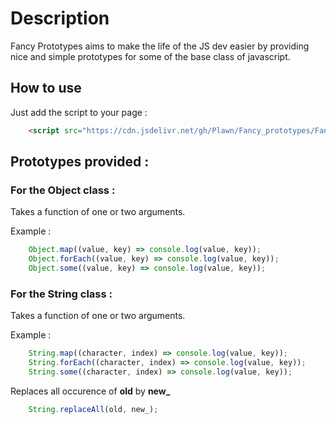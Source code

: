 # Description

Fancy Prototypes aims to make the life of the JS dev easier by providing nice and simple prototypes for some of the base class of javascript. 

## How to use

Just add the script to your page :
```html
    <script src="https://cdn.jsdelivr.net/gh/Plawn/Fancy_prototypes/Fancy_prototypes.js"></script>

```


## Prototypes provided :

### For the Object class :

Takes a function of one or two arguments.

Example :
```javascript
    Object.map((value, key) => console.log(value, key));
    Object.forEach((value, key) => console.log(value, key));
    Object.some((value, key) => console.log(value, key));
```

### For the String class :

Takes a function of one or two arguments.

Example :
```javascript
    String.map((character, index) => console.log(value, key));
    String.forEach((character, index) => console.log(value, key));
    String.some((character, index) => console.log(value, key));
```

Replaces all occurence of **old** by **new_** 
```javascript
    String.replaceAll(old, new_);
``` 
